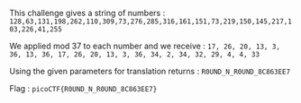 This challenge gives a string of numbers : `128,63,131,198,262,110,309,73,276,285,316,161,151,73,219,150,145,217,103,226,41,255`

We applied mod 37 to each number and we receive : `17, 26, 20, 13, 3, 36, 13, 36, 17, 26, 20, 13, 3, 36, 34, 2, 34, 32, 29, 4, 4, 33`

Using the given parameters for translation returns : `R0UND_N_R0UND_8C863EE7`

Flag : `picoCTF{R0UND_N_R0UND_8C863EE7}`

